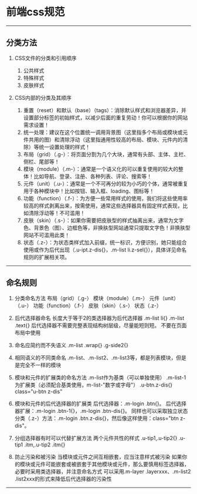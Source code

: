 # 前端css规范
---

## 分类方法
1. CSS文件的分类和引用顺序
	1. 公共样式
    2. 特殊样式
    3. 皮肤样式 
    
2. CSS内部的分类及其顺序
	1. 重置（reset）和默认（base）（tags）：消除默认样式和浏览器差异，并设置部分标签的初始样式，以减少后面的重复劳动！你可以根据你的网站需求设置！
	2. 统一处理：建议在这个位置统一调用背景图（这里指多个布局或模块或元件共用的图）和清除浮动（这里指通用性较高的布局、模块、元件内的清除）等统一设置处理的样式！
	3. 布局（grid）（.g-）：将页面分割为几个大块，通常有头部、主体、主栏、侧栏、尾部等！
	4. 模块（module）（.m-）：通常是一个语义化的可以重复使用的较大的整体！比如导航、登录、注册、各种列表、评论、搜索等！
	5. 元件（unit）（.u-）：通常是一个不可再分的较为小巧的个体，通常被重复用于各种模块中！比如按钮、输入框、loading、图标等！
	6. 功能（function）（.f-）：为方便一些常用样式的使用，我们将这些使用率较高的样式剥离出来，按需使用，通常这些选择器具有固定样式表现，比如清除浮动等！不可滥用！
	7. 皮肤（skin）（.s-）：如果你需要把皮肤型的样式抽离出来，通常为文字色、背景色（图）、边框色等，非换肤型网站通常只提取文字色！非换肤型网站不可滥用此类！
	8. 状态（.z-）：为状态类样式加入前缀，统一标识，方便识别，她只能组合使用或作为后代出现（.u-ipt.z-dis{}，.m-list li.z-sel{}），具体详见命名规则的扩展相关项。
--- 

## 命名规则
1. 分类命名方法
    布局（grid）（.g-）
    模块（module）（.m-）
    元件（unit）（.u-）
    功能（function）（.f-）
    皮肤（skin）（.s-）
    状态（.z-）
 
2. 后代选择器命名
	长度大于等于2的类选择器为后代选择器
    .m-list li{}
    .m-list .text{}
    后代选择器不需要完整表现结构树层级，尽量能短则短。
    不要在页面布局中使用
  
3. 命名应简约而不失语义
    .m-list .wrap{}
    .g-side2{}
    
4. 相同语义的不同类命名
	.m-list、.m-list2、.m-list3等，都是列表模块，但是是完全不一样的模块
    
5. 模块和元件的扩展类的命名方法
    .m-list作为基类（可以单独使用）
    .m-list-1为扩展类（必须配合基类使用，m-list-"数字或字母"）
    .u-btn.z-dis{}  class="u-btn z-dis"

6. 模块和元件的后代选择器的扩展类
    后代选择器：.m-login .btn{}。
	后代选择器扩展：.m-login .btn-1{}，.m-login .btn-dis{}。
    同样也可以采取独立状态分类（.z-）方法：.m-login .btn.z-dis{}，然后像这样使用：class="btn z-dis"。

7. 分组选择器有时可以代替扩展方法
	两个元件共性的样式
	.u-tip1,.u-tip2{}
	.u-tip1 .itm,.u-tip2 .itm{}
    
8. 防止污染和被污染
	当模块或元件之间互相嵌套，应当注意样式被污染
    如果你的模块或元件可能嵌套或被嵌套于其他模块或元件，那么要慎用标签选择器，必要时采用类选择器，并注意命名方式
    可以采用.m-layer .layerxxx、.m-list2 .list2xxx的形式来降低后代选择器的污染性
---


























